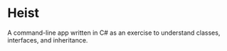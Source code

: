 # Heist

A command-line app written in C# as an exercise to understand classes, interfaces, and inheritance.
